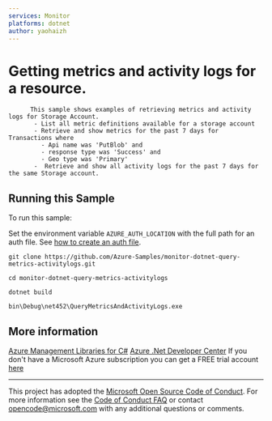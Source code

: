 ```yaml
---
services: Monitor
platforms: dotnet
author: yaohaizh
---
```


# Getting metrics and activity logs for a resource. #

          This sample shows examples of retrieving metrics and activity logs for Storage Account.
           - List all metric definitions available for a storage account
           - Retrieve and show metrics for the past 7 days for Transactions where
             - Api name was 'PutBlob' and
             - response type was 'Success' and
             - Geo type was 'Primary'
           -  Retrieve and show all activity logs for the past 7 days for the same Storage account.


## Running this Sample ##

To run this sample:

Set the environment variable `AZURE_AUTH_LOCATION` with the full path for an auth file. See [how to create an auth file](https://github.com/Azure/azure-libraries-for-net/blob/master/AUTH.md).

    git clone https://github.com/Azure-Samples/monitor-dotnet-query-metrics-activitylogs.git

    cd monitor-dotnet-query-metrics-activitylogs
  
    dotnet build
    
    bin\Debug\net452\QueryMetricsAndActivityLogs.exe

## More information ##

[Azure Management Libraries for C#](https://github.com/Azure/azure-sdk-for-net/tree/Fluent)
[Azure .Net Developer Center](https://azure.microsoft.com/en-us/develop/net/)
If you don't have a Microsoft Azure subscription you can get a FREE trial account [here](http://go.microsoft.com/fwlink/?LinkId=330212)

---

This project has adopted the [Microsoft Open Source Code of Conduct](https://opensource.microsoft.com/codeofconduct/). For more information see the [Code of Conduct FAQ](https://opensource.microsoft.com/codeofconduct/faq/) or contact [opencode@microsoft.com](mailto:opencode@microsoft.com) with any additional questions or comments.